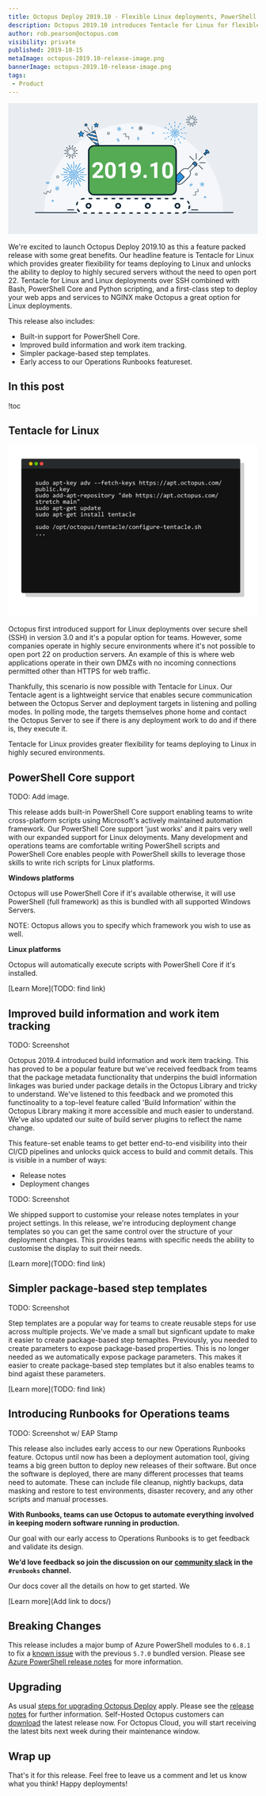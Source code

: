 ```yaml
---
title: Octopus Deploy 2019.10 - Flexible Linux deployments, PowerShell Core support, Operations RunBooks EAP
description: Octopus 2019.10 introduces Tentacle for Linux for flexible Linux deployments, built-in PowerShell Core support, simpler build information and releas notes, and early access to RunBooks for operations teams.
author: rob.pearson@octopus.com
visibility: private
published: 2019-10-15
metaImage: octopus-2019.10-release-image.png
bannerImage: octopus-2019.10-release-image.png
tags:
 - Product
---
```


![](octopus-2019.10-release-image.png)

We're excited to launch Octopus Deploy 2019.10 as this a feature packed release with some great benefits. Our headline feature is Tentacle for Linux which provides greater flexibility for teams deploying to Linux and unlocks the ability to deploy to highly secured servers without the need to open port 22. Tentacle for Linux and Linux deployments over SSH combined with Bash, PowerShell Core and Python scripting, and a first-class step to deploy your web apps and services to NGINX make Octopus a great option for Linux deployments. 

This release also includes:
* Built-in support for PowerShell Core.
* Improved build information and work item tracking.
* Simpler package-based step templates.
* Early access to our Operations Runbooks featureset.

<h2>In this post</h2>

!toc

## Tentacle for Linux

![Tentacle for Linux configuration](linux-tentacle.png "width=600")

Octopus first introduced support for Linux deployments over secure shell (SSH) in version 3.0 and it's a popular option for teams. However, some companies operate in highly secure environments where it's not possible to open port 22 on production servers. An example of this is where web applications operate  in their own DMZs with no incoming connections permitted other than HTTPS for web traffic. 

Thankfully, this scenario is now possible with Tentacle for Linux. Our Tentacle agent is a lightweight service that enables secure communication between the Octopus Server and deployment targets in listening and polling modes. In polling mode, the targets themselves phone home and contact the Octopus Server to see if there is any deployment work to do and if there is, they execute it. 

Tentacle for Linux provides greater flexibility for teams deploying to Linux in highly secured environments.

## PowerShell Core support

TODO: Add image.

This release adds built-in PowerShell Core support enabling teams to write cross-platform scripts using Microsoft's actively maintained automation framework. Our PowerShell Core support 'just works' and it pairs very well with our expanded support for Linux deloyments. Many development and operations teams are comfortable writing PowerShell scripts and PowerShell Core enables people with PowerShell skills to leverage those skills to write rich scripts for Linux platforms. 

**Windows platforms**

Octopus will use PowerShell Core if it's available otherwise, it will use PowerShell (full framework) as this is bundled with all supported Windows Servers. 

NOTE: Octopus allows you to specify which framework you wish to use as well. 

**Linux platforms**

Octopus will automatically execute scripts with PowerShell Core if it's installed. 


[Learn More](TODO: find link)

## Improved build information and work item tracking

TODO: Screenshot

Octopus 2019.4 introduced build information and work item tracking. This has proved to be a popular feature but we've received feedback from teams that the package metadata functionality that underpins the buidl information linkages was buried under package details in the Octopus Library and tricky to understand. We've listened to this feedback and we promoted this functinoality to a top-level feature called 'Build Information' within the Octopus Library making it more accessible and much easier to understand. We've also updated our suite of build server plugins to reflect the name change.

This feature-set enable teams to get better end-to-end visibility into their CI/CD pipelines and unlocks quick access to build and commit details. This is visible in a number of ways:

- Release notes
- Deployment changes

TODO: Screenshot

We shipped support to customise your release notes templates in your project settings. In this release, we're introducing deployment change templates so you can get the same control over the structure of your deployment changes. This provides teams with specific needs the ability to customise the display to suit their needs. 

[Learn more](TODO: find link)

## Simpler package-based step templates

TODO: Screenshot

Step templates are a popular way for teams to create reusable steps for use across multiple projects. We've made a small but signficant update to make it easier to create package-based step temapltes. Previously, you needed to create parameters to expose package-based properties. This is no longer needed as we automatically expose package parameters. This makes it easier to create package-based step templates but it also enables teams to bind agaist these parameters.  

[Learn more](TODO: find link)

## Introducing Runbooks for Operations teams

TODO: Screenshot w/ EAP Stamp

This release also includes early access to our new Operations Runbooks feature. Octopus until now has been a deployment automation tool, giving teams a big green button to deploy new releases of their software. But once the software is deployed, there are many different processes that teams need to automate. These can include file cleanup, nightly backups, data masking and restore to test environments, disaster recovery, and any other scripts and manual processes. 

**With Runbooks, teams can use Octopus to automate everything involved in keeping modern software running in production.**

Our goal with our early access to Operations Runbooks is to get feedback and validate its design. 

**We'd love feedback so join the discussion on our [community slack](https://octopus.com/slack) in the `#runbooks` channel.**

Our docs cover all the details on how to get started. We

[Learn more](Add link to docs/)

## Breaking Changes

This release includes a major bump of Azure PowerShell  modules to `6.8.1` to fix a [known issue](https://github.com/OctopusDeploy/Issues/issues/4574) with the previous `5.7.0` bundled version. Please see [Azure PowerShell release notes](https://docs.microsoft.com/en-us/powershell/azure/release-notes-azureps?view=azurermps-6.11.0) for more information.

## Upgrading

As usual [steps for upgrading Octopus Deploy](https://octopus.com/docs/administration/upgrading) apply. Please see the [release notes](https://octopus.com/downloads/compare?to=2018.9.0) for further information. Self-Hosted Octopus customers can [download](https://octopus.com/downloads/2018.9.0) the latest release now. For Octopus Cloud, you will start receiving the latest bits next week during their maintenance window.

## Wrap up

That's it for this release. Feel free to leave us a comment and let us know what you think! Happy deployments!